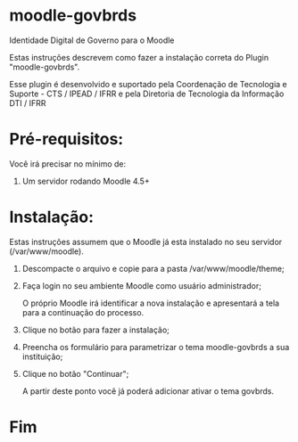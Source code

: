 # moodle-govbrds
Identidade Digital de Governo para o Moodle

Estas instruções descrevem como fazer a instalação correta do Plugin "moodle-govbrds".

Esse plugin é desenvolvido e suportado pela Coordenação de Tecnologia e Suporte - CTS / IPEAD / IFRR e pela Diretoria de Tecnologia da Informação DTI / IFRR

Pré-requisitos:
============
Você irá precisar no mínimo de:

1.  Um servidor rodando Moodle 4.5+

Instalação:
============
Estas instruções assumem que o Moodle já esta instalado no seu servidor (/var/www/moodle).

1.  Descompacte o arquivo e copie para a pasta /var/www/moodle/theme;
1.  Faça login no seu ambiente Moodle como usuário administrador;

    O próprio Moodle irá identificar a nova instalação e apresentará a tela para a continuação do processo.

3.  Clique no botão para fazer a instalação;
4.  Preencha os formulário para parametrizar o tema moodle-govbrds a sua instituição;
5.  Clique no botão "Continuar";

	A partir deste ponto você já poderá adicionar ativar o tema govbrds.

Fim
============
